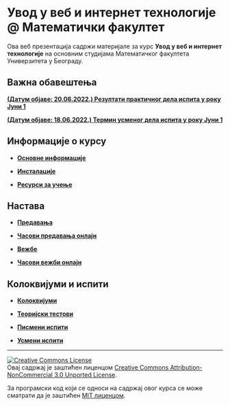 # Увод у веб и интернет технологије @ Математички факултет

Ова веб презентација садржи материјале за курс **Увод у веб и интернет технологије** на основним студијама Математичког факултета Универзитета у Београду.

## Важна обавештења

**[(Датум објаве: 20.06.2022.) Резултати практичног дела испита у року Јуни 1](/pismeni-ispiti/info/README.md)**

**[(Датум објаве: 18.06.2022.) Термин усменог дела испита у року Јуни 1](/usmeni-ispiti/info/README.md)**

<!--
**[(Датум објаве: 09.06.2022.) Јун 1 - распоред седења (ТРГ+ЈАГ)](/pismeni-ispiti/info/README.md)**-->

<!--
**[(Датум објаве: 21.01.2022.) Јануар 1 - резултати практичног испита](/pismeni-ispiti/info/README.md)**-->

<!--
**[(Датум објаве: 19.01.2022.) Термини усменог испита у року Јануар 1](/usmeni-ispiti/info/README.md)** 
-->

<!-- **[(Датум објаве: 04.02.2020.) Термини усменог испита у року ROK](/usmeni-ispiti/info/README.md)** -->

<!-- **[(Датум објаве: 30.01.2020.) Договор за термин усменог испита у року ROK](/usmeni-ispiti/info/README.md)** -->

<!-- **[(Датум објаве: 30.01.2020.) Резултати практичног испита у року ROK](/pismeni-ispiti/info/README.md)** -->

<!-- **[(Датум објаве: 25.01.2020.) Распоред студената по учионицама у року ROK](/pismeni-ispiti/info/README.md)** -->

<!-- **[(Датум објаве: 22.01.2020.) Пријава за полагање испита у року ROK](/pismeni-ispiti/info/README.md)** -->

<!-- **[(Датум објаве: 24.12.2019.) Анкета за утиске са вежби и практичних провера знања](/vezbe/info/README.md)** -->

## Информације о курсу

* **[Основне информације](/informacije/README-2021-22.md)**

* **[Инсталације](/INSTALACIJE-2021-22.md)**

* **[Ресурси за учење](/RESURSI-ZA-UCENJE-2021-22.md)**

## Настава

* **[Предавања](/predavanja/README-2021-22.md)**

* **[Часови предавања онлајн](/predavanja/casovi-onlajn/README-2021-22.md)**

* **[Вежбе](/vezbe/README.md)**

* **[Часови вежби онлајн](/vezbe/casovi-onlajn/README.md)**

## Колоквијуми и испити

* **[Колоквијуми](/kolokvijumi/README.md)**

* **[Теоријски тестови](/teorijski-testovi/README.md)**

* **[Писмени испити](/pismeni-ispiti/README.md)**

* **[Усмени испити](/usmeni-ispiti/README.md)**

---

<a rel="license" href="http://creativecommons.org/licenses/by-nc/3.0/"><img alt="Creative Commons License" style="border-width:0" src="https://i.creativecommons.org/l/by-nc/3.0/88x31.png" /></a><br />Овај садржај је заштићен лиценцом <a rel="license" href="http://creativecommons.org/licenses/by-nc/3.0/">Creative Commons Attribution-NonCommercial 3.0 Unported License</a>.

За програмски код који се односи на садржај овог курса се може сматрати да је заштићен [MIT лиценцом](/LICENSE).

